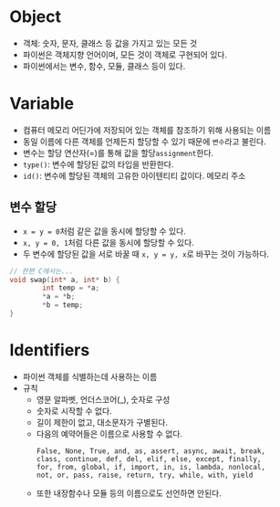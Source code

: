 # Object
- 객체: 숫자, 문자, 클래스 등 값을 가지고 있는 모든 것
- 파이썬은 객체지향 언어이며, 모든 것이 객체로 구현되어 있다.
- 파이썬에서는 변수, 함수, 모듈, 클래스 등이 있다.

# Variable
- 컴퓨터 메모리 어딘가에 저장되어 있는 객체를 참조하기 위해 사용되는 이름
- 동일 이름에 다른 객체를 언제든지 할당할 수 있기 때문에 `변수`라고 불린다.
- 변수는 할당 연산자(=)를 통해 값을 할당`assignment`한다.
- `type()`: 변수에 할당된 값의 타입을 반환한다.
- `id()`: 변수에 할당된 객체의 고유한 아이텐티티 값이다. 메모리 주소

## 변수 할당
- `x = y = 0`처럼 같은 값을 동시에 할당할 수 있다.
- `x, y = 0, 1`처럼 다른 값을 동시에 할당할 수 있다.
- 두 변수에 할당된 값을 서로 바꿀 때 `x, y = y, x`로 바꾸는 것이 가능하다.
```C
// 한편 C에서는...
void swap(int* a, int* b) {
        int temp = *a;
        *a = *b;
        *b = temp;
}
```

# Identifiers
- 파이썬 객체를 식별하는데 사용하는 이름
- 규칙
    - 영문 알파벳, 언더스코어(_), 숫자로 구성
    - 숫자로 시작할 수 없다.
    - 길이 제한이 없고, 대소문자가 구별된다.
    - 다음의 예약어들은 이름으로 사용할 수 없다.
        ```
        False, None, True, and, as, assert, async, await, break, 
        class, continue, def, del, elif, else, except, finally, 
        for, from, global, if, import, in, is, lambda, nonlocal, 
        not, or, pass, raise, return, try, while, with, yield
        ```
    - 또한 내장함수나 모듈 등의 이름으로도 선언하면 안된다.